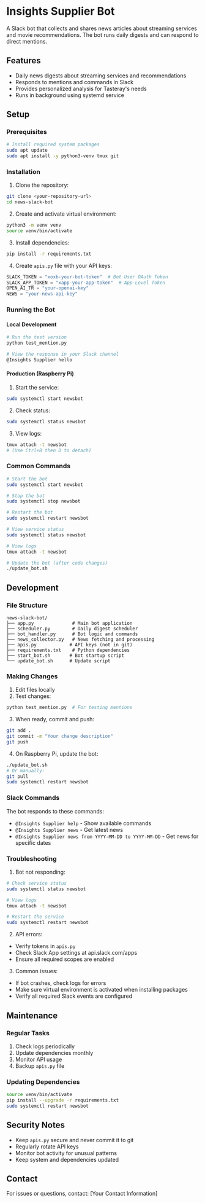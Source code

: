 # Insights Supplier Bot

A Slack bot that collects and shares news articles about streaming services and movie recommendations. The bot runs daily digests and can respond to direct mentions.

## Features

- Daily news digests about streaming services and recommendations
- Responds to mentions and commands in Slack
- Provides personalized analysis for Tasteray's needs
- Runs in background using systemd service

## Setup

### Prerequisites

```bash
# Install required system packages
sudo apt update
sudo apt install -y python3-venv tmux git
```

### Installation

1. Clone the repository:
```bash
git clone <your-repository-url>
cd news-slack-bot
```

2. Create and activate virtual environment:
```bash
python3 -m venv venv
source venv/bin/activate
```

3. Install dependencies:
```bash
pip install -r requirements.txt
```

4. Create `apis.py` file with your API keys:
```python
SLACK_TOKEN = "xoxb-your-bot-token"  # Bot User OAuth Token
SLACK_APP_TOKEN = "xapp-your-app-token"  # App-Level Token
OPEN_AI_TR = "your-openai-key"
NEWS = "your-news-api-key"
```

### Running the Bot

#### Local Development
```bash
# Run the test version
python test_mention.py

# View the response in your Slack channel
@Insights Supplier hello
```

#### Production (Raspberry Pi)

1. Start the service:
```bash
sudo systemctl start newsbot
```

2. Check status:
```bash
sudo systemctl status newsbot
```

3. View logs:
```bash
tmux attach -t newsbot
# (Use Ctrl+B then D to detach)
```

### Common Commands

```bash
# Start the bot
sudo systemctl start newsbot

# Stop the bot
sudo systemctl stop newsbot

# Restart the bot
sudo systemctl restart newsbot

# View service status
sudo systemctl status newsbot

# View logs
tmux attach -t newsbot

# Update the bot (after code changes)
./update_bot.sh
```

## Development

### File Structure
```
news-slack-bot/
├── app.py              # Main bot application
├── scheduler.py        # Daily digest scheduler
├── bot_handler.py      # Bot logic and commands
├── news_collector.py   # News fetching and processing
├── apis.py            # API keys (not in git)
├── requirements.txt    # Python dependencies
├── start_bot.sh       # Bot startup script
└── update_bot.sh      # Update script
```

### Making Changes

1. Edit files locally
2. Test changes:
```bash
python test_mention.py  # For testing mentions
```

3. When ready, commit and push:
```bash
git add .
git commit -m "Your change description"
git push
```

4. On Raspberry Pi, update the bot:
```bash
./update_bot.sh
# Or manually:
git pull
sudo systemctl restart newsbot
```

### Slack Commands

The bot responds to these commands:
- `@Insights Supplier help` - Show available commands
- `@Insights Supplier news` - Get latest news
- `@Insights Supplier news from YYYY-MM-DD to YYYY-MM-DD` - Get news for specific dates

### Troubleshooting

1. Bot not responding:
```bash
# Check service status
sudo systemctl status newsbot

# View logs
tmux attach -t newsbot

# Restart the service
sudo systemctl restart newsbot
```

2. API errors:
- Verify tokens in `apis.py`
- Check Slack App settings at api.slack.com/apps
- Ensure all required scopes are enabled

3. Common issues:
- If bot crashes, check logs for errors
- Make sure virtual environment is activated when installing packages
- Verify all required Slack events are configured

## Maintenance

### Regular Tasks
1. Check logs periodically
2. Update dependencies monthly
3. Monitor API usage
4. Backup `apis.py` file

### Updating Dependencies
```bash
source venv/bin/activate
pip install --upgrade -r requirements.txt
sudo systemctl restart newsbot
```

## Security Notes

- Keep `apis.py` secure and never commit it to git
- Regularly rotate API keys
- Monitor bot activity for unusual patterns
- Keep system and dependencies updated

## Contact

For issues or questions, contact:
[Your Contact Information]